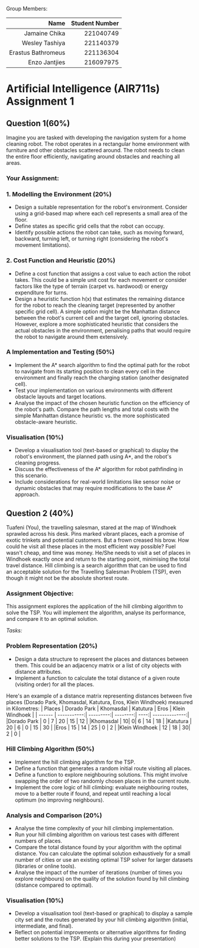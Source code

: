 
Group Members:


| Name        | Student Number |
|-----------: | -------------: |
| Jamaine Chika | 221040749    |
| Wesley Tashiya | 221140379 |
| Erastus Bathromeus | 221136304 |
| Enzo Jantjies | 216097975 |


# Artificial Intelligence (AIR711s) Assignment 1

## Question 1(60%)
Imagine you are tasked with developing the navigation system for a home cleaning robot. The robot operates in a rectangular home environment with furniture and other obstacles scattered around. The robot needs to clean the entire floor efficiently, navigating around obstacles and reaching all areas.

### Your Assignment:

### 1. Modelling the Environment (20%)

- Design a suitable representation for the robot's environment. Consider using a grid-based map where each cell represents a small area of the floor.
- Define states as specific grid cells that the robot can occupy.
- Identify possible actions the robot can take, such as moving forward, backward, turning left, or turning right (considering the robot's movement limitations).

### 2. Cost Function and Heuristic (20%)

- Define a cost function that assigns a cost value to each action the robot takes. This could be a simple unit cost for each movement or consider factors like the type of terrain (carpet vs. hardwood) or energy expenditure for turns.
- Design a heuristic function h(x) that estimates the remaining distance for the robot to reach the cleaning target (represented by another specific grid cell). A simple option might be the Manhattan distance between the robot's current cell and the target cell, ignoring obstacles. However, explore a more sophisticated heuristic that considers the actual obstacles in the environment, penalising paths that would require the robot to navigate around them extensively.

### A Implementation and Testing (50%)

- Implement the A* search algorithm to find the optimal path for the robot to navigate from its starting position to clean every cell in the environment and finally reach the charging station (another designated cell).
- Test your implementation on various environments with different obstacle layouts and target locations.
- Analyse the impact of the chosen heuristic function on the efficiency of the robot's path. Compare the path lengths and total costs with the simple Manhattan distance heuristic vs. the more sophisticated obstacle-aware heuristic.

### Visualisation (10%)

- Develop a visualisation tool (text-based or graphical) to display the robot's environment, the planned path using A*, and the robot's cleaning progress.
- Discuss the effectiveness of the A* algorithm for robot pathfinding in this scenario.
- Include considerations for real-world limitations like sensor noise or dynamic obstacles that may require modifications to the base A* approach.

## Question 2 (40%)

Tuafeni (You), the travelling salesman, stared at the map of Windhoek sprawled across his desk. Pins marked vibrant places, each a promise of exotic trinkets and potential customers. But a frown creased his brow. How could he visit all these places in the most efficient way possible? Fuel wasn't cheap, and time was money. He/She needs to visit a set of places in Windhoek exactly once and return to the starting point, minimising the total travel distance. Hill climbing is a search algorithm that can be used to find an acceptable solution for the Travelling Salesman Problem (TSP), even though it might not be the absolute shortest route.

### Assignment Objective:

This assignment explores the application of the hill climbing algorithm to solve the TSP. You will implement the algorithm, analyse its performance, and compare it to an optimal solution.

*Tasks:*

### Problem Representation (20%)

- Design a data structure to represent the places and distances between them. This could be an adjacency matrix or a list of city objects with distance attributes.
- Implement a function to calculate the total distance of a given route (visiting order) for all the places.

Here's an example of a distance matrix representing distances between five places (Dorado Park, Khomasdal, Katutura, Eros, Klein Windhoek) measured in Kilometres:
| Places | Dorado Park | Khomasdal | Katutura | Eros | Klein Windhoek |
| ------ | -----------:| ---------:| --------:| ----:| --------------:|
|Dorado Park | 0 | 7 | 20 | 15 | 12 |
|Khomasdal | 10|  0|  6 | 14 | 18 |
|Katutura | 20 | 6 | 0 | 15 | 30 |
|Eros | 15 | 14 | 25 | 0 | 2 |
|Klein Windhoek | 12 | 18 | 30|  2 | 0 |

### Hill Climbing Algorithm (50%)

- Implement the hill climbing algorithm for the TSP.
- Define a function that generates a random initial route visiting all places.
- Define a function to explore neighbouring solutions. This might involve swapping the order of two randomly chosen places in the current route.
- Implement the core logic of hill climbing: evaluate neighbouring routes, move to a better route if found, and repeat until reaching a local optimum (no improving neighbours).

### Analysis and Comparison (20%)
- Analyse the time complexity of your hill climbing implementation.
- Run your hill climbing algorithm on various test cases with different numbers of places.
- Compare the total distance found by your algorithm with the optimal distance. You can calculate the optimal solution exhaustively for a small number of cities or use an existing optimal TSP solver for larger datasets (libraries or online tools).
- Analyse the impact of the number of iterations (number of times you explore neighbours) on the quality of the solution found by hill climbing (distance compared to optimal).

### Visualisation (10%)
- Develop a visualisation tool (text-based or graphical) to display a sample city set and the routes generated by your hill climbing algorithm (initial, intermediate, and final).
- Reflect on potential improvements or alternative algorithms for finding better solutions to the TSP. (Explain this during your presentation)
